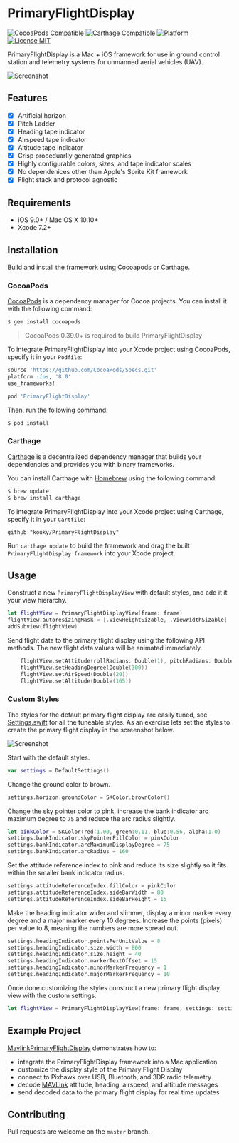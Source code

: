 # PrimaryFlightDisplay

[![CocoaPods Compatible](https://img.shields.io/cocoapods/v/PrimaryFlightDisplay.svg?style=flat-square)](https://cocoapods.org/pods/PrimaryFlightDisplay)
[![Carthage Compatible](https://img.shields.io/badge/Carthage-compatible-4BC51D.svg?style=flat-square)](https://github.com/Carthage/Carthage)
[![Platform](https://img.shields.io/cocoapods/p/PrimaryFlightDisplay.svg?style=flat-square)](http://cocoadocs.org/docsets/PrimaryFlightDisplay)
[![License MIT](https://img.shields.io/badge/license-MIT-blue.svg?style=flat-square)](https://github.com/kouky/MavlinkPrimaryFlightDisplay/blob/master/LICENSE)


PrimaryFlightDisplay is a Mac + iOS framework for use in ground control station and telemetry systems for unmanned aerial vehicles (UAV).

![Screenshot](http://kouky.org/assets/primary-flight-display/default-screenshot.png)

## Features

- [x] Artificial horizon
- [x] Pitch Ladder
- [x] Heading tape indicator
- [x] Airspeed tape indicator
- [x] Altitude tape indicator
- [x] Crisp proceduarlly generated graphics
- [x] Highly configurable colors, sizes, and tape indicator scales
- [x] No dependenices other than Apple's Sprite Kit framework
- [x] Flight stack and protocol agnostic

## Requirements

- iOS 9.0+ / Mac OS X 10.10+
- Xcode 7.2+

## Installation

Build and install the framework using Cocoapods or Carthage.

### CocoaPods

[CocoaPods](http://cocoapods.org) is a dependency manager for Cocoa projects. You can install it with the following command:

```bash
$ gem install cocoapods
```

> CocoaPods 0.39.0+ is required to build PrimaryFlightDisplay

To integrate PrimaryFlightDisplay into your Xcode project using CocoaPods, specify it in your `Podfile`:

```ruby
source 'https://github.com/CocoaPods/Specs.git'
platform :ios, '8.0'
use_frameworks!

pod 'PrimaryFlightDisplay'
```

Then, run the following command:

```bash
$ pod install
```

### Carthage

[Carthage](https://github.com/Carthage/Carthage) is a decentralized dependency manager that builds your dependencies and provides you with binary frameworks.

You can install Carthage with [Homebrew](http://brew.sh/) using the following command:

```bash
$ brew update
$ brew install carthage
```

To integrate PrimaryFlightDisplay into your Xcode project using Carthage, specify it in your `Cartfile`:

```ogdl
github "kouky/PrimaryFlightDisplay"
```

Run `carthage update` to build the framework and drag the built `PrimaryFlightDisplay.framework` into your Xcode project.

## Usage

Construct a new `PrimaryFlightDisplayView` with default styles, and add it it your view hierarchy.


```swift
let flightView = PrimaryFlightDisplayView(frame: frame)
flightView.autoresizingMask = [.ViewHeightSizable, .ViewWidthSizable]
addSubview(flightView)
```

Send flight data to the primary flight display using the following API methods. The new flight data values will be animated immediately.

```swift
    flightView.setAttitude(rollRadians: Double(1), pitchRadians: Double(1.5))
    flightView.setHeadingDegree(Double(300))
    flightView.setAirSpeed(Double(20))
    flightView.setAltitude(Double(165))
```

### Custom Styles

The styles for the default primary flight display are easily tuned, see [Settings.swift](https://github.com/kouky/PrimaryFlightDisplay/blob/master/Sources/Settings.swift) for all the tuneable styles. As an exercise lets set the styles to create the primary flight display in the screenshot below.

![Screenshot](http://kouky.org/assets/primary-flight-display/alternative-screenshot.png)

Start with the default styles.

```swift
var settings = DefaultSettings()
```

Change the ground color to brown.

```swift
settings.horizon.groundColor = SKColor.brownColor()
```

Change the sky pointer color to pink, increase the bank indicator arc maximum degree to `75` and reduce the arc radius slightly.

```swift
let pinkColor = SKColor(red:1.00, green:0.11, blue:0.56, alpha:1.0)
settings.bankIndicator.skyPointerFillColor = pinkColor
settings.bankIndicator.arcMaximumDisplayDegree = 75
settings.bankIndicator.arcRadius = 160
```

Set the attitude reference index to pink and reduce its size slightly so it fits within the smaller bank indicator radius.

```swift
settings.attitudeReferenceIndex.fillColor = pinkColor
settings.attitudeReferenceIndex.sideBarWidth = 80
settings.attitudeReferenceIndex.sideBarHeight = 15
```

Make the heading indicator wider and slimmer, display a minor marker every degree and a major marker every 10 degrees. Increase the points (pixels) per value to 8, meaning the numbers are more spread out.

```swift
settings.headingIndicator.pointsPerUnitValue = 8
settings.headingIndicator.size.width = 800
settings.headingIndicator.size.height = 40
settings.headingIndicator.markerTextOffset = 15
settings.headingIndicator.minorMarkerFrequency = 1
settings.headingIndicator.majorMarkerFrequency = 10
```

Once done customizing the styles construct a new primary flight display view with the custom settings.

```swift
let flightView = PrimaryFlightDisplayView(frame: frame, settings: settings)
```

## Example Project

[MavlinkPrimaryFlightDisplay](https://github.com/kouky/MavlinkPrimaryFlightDisplay) demonstrates how to:
- integrate the PrimaryFlightDisplay framework into a Mac application
- customize the display style of the Primary Flight Display
- connect to Pixhawk over USB, Bluetooth, and 3DR radio telemetry
- decode [MAVLink](http://qgroundcontrol.org/mavlink/start) attitude, heading, airspeed, and altitude messages
- send decoded data to the primary flight display for real time updates

## Contributing

Pull requests are welcome on the `master` branch.
